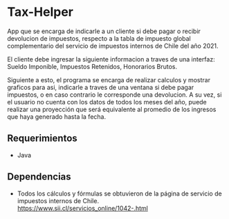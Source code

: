 # Tax-Helper

App que se encarga de indicarle a un cliente si debe pagar o recibir devolucion de impuestos, respecto a la tabla de impuesto global complementario del servicio de impuestos internos de Chile del año 2021.

El cliente debe ingresar la siguiente informacion a traves de una interfaz: Sueldo Imponible, Impuestos Retenidos, Honorarios Brutos.

Siguiente a esto, el programa se encarga de realizar calculos y mostrar graficos para asi, indicarle a traves de una ventana si debe pagar impuestos, o en caso contrario le corresponde una devolucion. A su vez, si el usuario no cuenta con los datos de todos los meses del año, puede realizar una proyección que será equivalente al promedio de los ingresos que haya generado hasta la fecha. 

## Requerimientos
* Java

## Dependencias
* Todos los cálculos y fórmulas se obtuvieron de la página de servicio de impuestos internos de Chile. https://www.sii.cl/servicios_online/1042-.html
